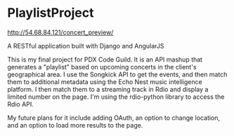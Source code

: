 PlaylistProject
==============

http://54.68.84.121/concert_preview/

A RESTful application built with Django and AngularJS

This is my final project for PDX Code Guild. It is an API mashup that generates a "playlist" based on upcoming concerts in the client's geographical area. I use the Songkick API to get the events, and then match them to additional metadata using the Echo Nest music intelligence platform. I then match them to a streaming track in Rdio and display a limited number on the page. I'm using the rdio-python library to access the Rdio API. 

My future plans for it include adding OAuth, an option to change location, and an option to load more results to the page.
